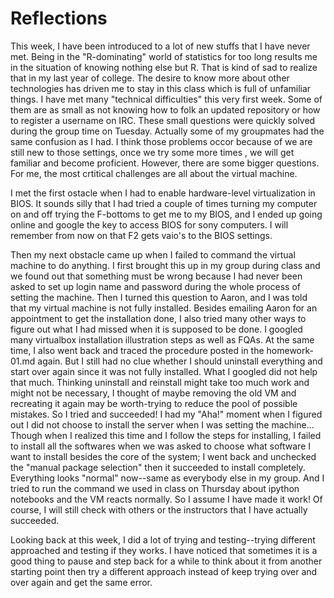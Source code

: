 Reflections
==========
This week, I have been introduced to a lot of new stuffs that I have never met. Being in the "R-dominating" world of statistics for too long results me in the situation of knowing nothing else but R. That is kind of sad to realize that in my last year of college. The desire to know more about other technologies has driven me to stay in this class which is full of unfamiliar things. I have met many "technical difficulties" this very first week. Some of them are as small as not knowing how to folk an updated repository or how to register a username on IRC. These small questions were quickly solved during the group time on Tuesday. Actually some of my groupmates had the same confusion as I had. I think those problems occor because of we are still new to those settings, once we try some more times , we will get familiar and become proficient. However, there are some bigger questions. For me, the most crtitical challenges are all about the virtual machine. 

I met the first ostacle when I had to enable hardware-level virtualization in  BIOS. It sounds silly that I had tried a couple of times turning my computer on and off trying the F-bottoms to get me to my BIOS, and I ended up going online and
google the key to access BIOS for sony computers. I will remember from now on that  F2 gets vaio's to the BIOS settings. 

Then my next obstacle came up when I failed  to command the virtual machine to do anything. I first brought this up in my group during class and we found out that something must be wrong because I had never been asked to  set up login name and password during the whole process of setting the machine. Then I turned this question to Aaron, and I was told that my virtual machine is  not fully installed. Besides emailing Aaron for an appointment to get the installation  done, I also tried many other ways to figure out what I had missed when it is  supposed to be done. I googled many virtualbox installation illustration steps as  well as FQAs. At the same time, I also went back and traced the procedure posted in  the homework-01.md again. But I still had no clue whether I should uninstall everything  and start over again since it was not fully installed. What I googled did not help  that much. Thinking uninstall and reinstall might take too much work and might not  be necessary, I thought of maybe removing the old VM and recreating it again may  be worth-trying to reduce the pool of possible mistakes. So I tried and succeeded! I had my "Aha!" moment when I figured out I did not choose to install the server when I was setting the machine... Though when I realized this time and I follow the steps for installing, I failed to install all the softwares when we was asked to choose what software I want to install besides the core of the system; I went back and unchecked the "manual package selection" then it succeeded to install completely. Everything looks "normal" now--same as everybody else in my group. And I tried to  run the command we used in class on Thursday about ipython notebooks and the VM  reacts normally. So I assume I have made it work! Of course, I will still check  with others or the instructors that I have actually succeeded.

Looking back at this week, I did a lot of trying and testing--trying different  approached and testing if they works. I have noticed that sometimes it is a good thing to pause and step back for a while to think about it from another starting point then try a different approach instead of keep trying over and over again and get the same error. 
